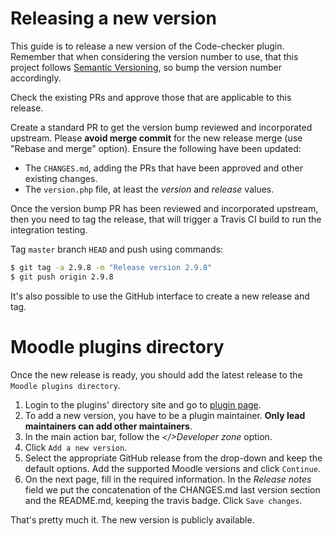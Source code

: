 # Releasing a new version

This guide is to release a new version of the Code-checker plugin. Remember that when considering the version number to use, that
 this project follows [Semantic Versioning](http://semver.org/), so bump the version number accordingly.

Check the existing PRs and approve those that are applicable to this release.

Create a standard PR to get the version bump reviewed and incorporated upstream. Please **avoid merge commit** for the new
 release merge (use "Rebase and merge" option). Ensure the following have been updated:

* The `CHANGES.md`, adding the PRs that have been approved and other existing changes.
* The `version.php` file, at least the *version* and *release* values.

Once the version bump PR has been reviewed and incorporated upstream, then you need to tag the release, that will trigger a
 Travis CI build to run the integration testing.

Tag `master` branch `HEAD` and push using commands:

```bash
$ git tag -a 2.9.8 -m "Release version 2.9.8"
$ git push origin 2.9.8
```

It's also possible to use the GitHub interface to create a new release and tag.

# Moodle plugins directory
Once the new release is ready, you should add the latest release to the `Moodle plugins directory`.
1. Login to the plugins' directory site and go to [plugin page](https://moodle.org/plugins/local_codechecker).
2. To add a new version, you have to be a plugin maintainer. **Only lead maintainers can add other maintainers**.
3. In the main action bar, follow the *</>Developer zone* option.
4. Click `Add a new version`.
5. Select the appropriate GitHub release from the drop-down and keep the default options. Add the supported Moodle versions and click `Continue`.
6. On the next page, fill in the required information. In the *Release notes* field we put the concatenation of the CHANGES.md last version section and the README.md, keeping the travis badge. Click `Save changes`.

That's pretty much it. The new version is publicly available.
